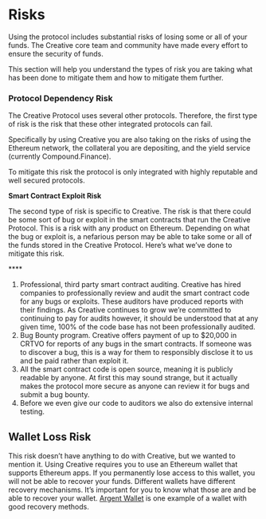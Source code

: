 # Risks

Using the protocol includes substantial risks of losing some or all of your funds. The Creative core team and community have made every effort to ensure the security of funds.

This section will help you understand the types of risk you are taking what has been done to mitigate them and how to mitigate them further. 

### Protocol Dependency Risk <a id="a908"></a>

The Creative Protocol uses several other protocols. Therefore, the first type of risk is the risk that these other integrated protocols can fail.

Specifically by using Creative you are also taking on the risks of using the Ethereum network, the collateral you are depositing, and the yield service \(currently Compound.Finance\).

To mitigate this risk the protocol is only integrated with highly reputable and well secured protocols.

**Smart Contract Exploit Risk**

The second type of risk is specific to Creative. The risk is that there could be some sort of bug or exploit in the smart contracts that run the Creative Protocol. This is a risk with any product on Ethereum. Depending on what the bug or exploit is, a nefarious person may be able to take some or all of the funds stored in the Creative Protocol. Here’s what we’ve done to mitigate this risk.

\*\*\*\*

1. Professional, third party smart contract auditing. Creative has hired companies to professionally review and audit the smart contract code for any bugs or exploits. These auditors have produced reports with their findings. As Creative continues to grow we’re committed to continuing to pay for audits however, it should be understood that at any given time, 100% of the code base has not been professionally audited. 
2. Bug Bounty program. Creative offers payment of up to $20,000 in CRTVO for reports of any bugs in the smart contracts. If someone was to discover a bug, this is a way for them to responsibly disclose it to us and be paid rather than exploit it.
3. All the smart contract code is open source, meaning it is publicly readable by anyone. At first this may sound strange, but it actually makes the protocol more secure as anyone can review it for bugs and submit a bug bounty.
4. Before we even give our code to auditors we also do extensive internal testing.

## Wallet Loss Risk

This risk doesn’t have anything to do with Creative, but we wanted to mention it. Using Creative requires you to use an Ethereum wallet that supports Ethereum apps. If you permanently lose access to this wallet, you will not be able to recover your funds. Different wallets have different recovery mechanisms. It’s important for you to know what those are and be able to recover your wallet. [Argent Wallet](https://www.argent.xyz/) is one example of a wallet with good recovery methods.

